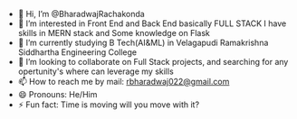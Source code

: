 - 👋 Hi, I’m @BharadwajRachakonda
- 👀 I’m interested in Front End and Back End basically FULL STACK I have skills in MERN stack and Some knowledge on Flask
- 🌱 I’m currently studying B Tech(AI&ML) in Velagapudi Ramakrishna Siddhartha Engineering College
- 💞️ I’m looking to collaborate on Full Stack projects, and searching for any opertunity's where can leverage my skills
- 📫 How to reach me by mail: rbharadwaj022@gmail.com
- 😄 Pronouns: He/Him
- ⚡ Fun fact: Time is moving will you move with it?

<!---
BharadwajRachakonda/BharadwajRachakonda is a ✨ special ✨ repository because its `README.md` (this file) appears on your GitHub profile.
You can click the Preview link to take a look at your changes.
--->
